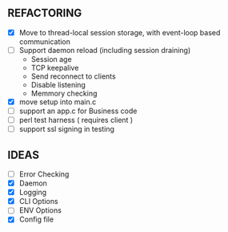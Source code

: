 ## REFACTORING

  -  [x] Move to thread-local session storage, with event-loop based communication
  -  [ ] Support daemon reload (including session draining)
    -  Session age
    -  TCP keepalive
    -  Send reconnect to clients
    -  Disable listening
    -  Memmory checking
  -  [x] move setup into main.c
  -  [ ] support an app.c for Business code
  -  [ ] perl test harness ( requires client )
  -  [ ] support ssl signing in testing

## IDEAS

  -  [ ] Error Checking
  -  [x] Daemon
  -  [x] Logging
  -  [x] CLI Options
  -  [ ] ENV Options
  -  [x] Config file

